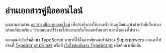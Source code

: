 # อ่านเอกสารคู่มือออนไลน์

คุณสามารถอ่าน [เอกสารคู่มือแบบออนไลน์](http://docs.sparklinlabs.com/th/) เพื่ออ้างอิงการใช้งานหรืออ่านคูมือแนะนำสำหรับมือใหม่ มาพร้อมกับบทเรียน ที่จะสอนการใช้งานโปรแกรมหรือโหลดทรัพยากร และตัวอย่างโปรเจค

หากคุณกำลังเริ่มศึกษา TypeScript ภาษาที่ใช้ในการเขียนสคริปต์ของ Superpowers ลองเอาไปอ่านที่ [TypeScript primer](http://docs.sparklinlabs.com/en/tutorials/typescript-primer) หรือที่ [เว็บไซต์หลักของ TypeScript](http://www.typescriptlang.org) เพื่อศึกษาเพิ่มเติม
